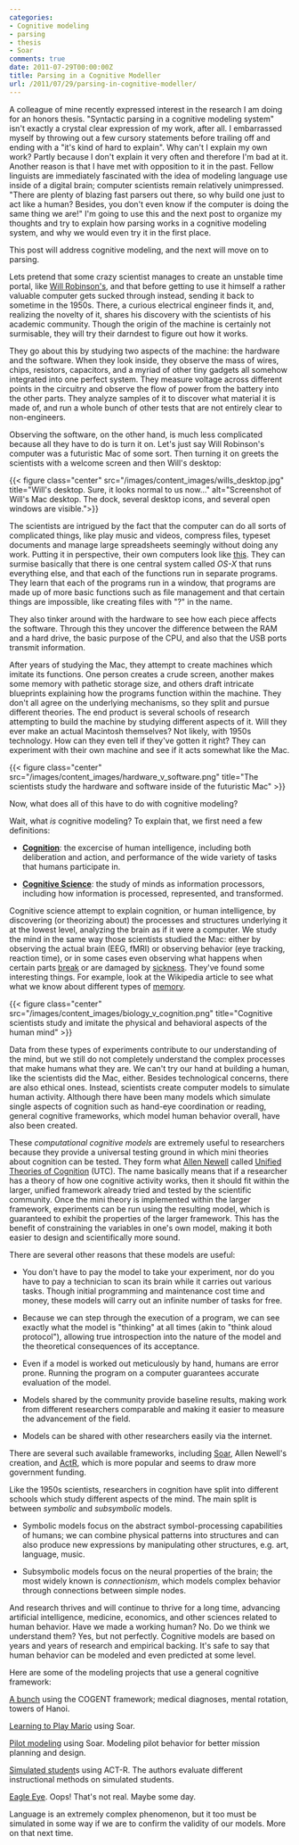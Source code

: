 ```yaml
---
categories:
- Cognitive modeling
- parsing
- thesis
- Soar
comments: true
date: 2011-07-29T00:00:00Z
title: Parsing in a Cognitive Modeller
url: /2011/07/29/parsing-in-cognitive-modeller/
---
```


A colleague of mine recently expressed interest in the research I am doing for an honors thesis. "Syntactic parsing in a cognitive modeling system" isn't exactly a crystal clear expression of my work, after all. I embarrassed myself by throwing out a few cursory statements before trailing off and ending with a "it's kind of hard to explain". Why can't I explain my own work? Partly because I don't explain it very often and therefore I'm bad at it. Another reason is that I have met with opposition to it in the past. Fellow linguists are immediately fascinated with the idea of modeling language use inside of a digital brain; computer scientists remain relatively unimpressed. "There are plenty of blazing fast parsers out there, so why build one just to act like a human? Besides, you don't even know if the computer is doing the same thing we are!" I'm going to use this and the next post to organize my thoughts and try to explain how parsing works in a cognitive modeling system, and why we would even try it in the first place.

This post will address cognitive modeling, and the next will move on to parsing.

Lets pretend that some crazy scientist manages to create an unstable time portal, like [Will Robinson's](http://www.imdb.com/title/tt0120738/), and that before getting to use it himself a rather valuable computer gets sucked through instead, sending it back to sometime in the 1950s. There, a curious electrical engineer finds it, and, realizing the novelty of it, shares his discovery with the scientists of his academic community. Though the origin of the machine is certainly not surmisable, they will try their darndest to figure out how it works.

They go about this by studying two aspects of the machine: the hardware and the software. When they look inside, they observe the mass of wires, chips, resistors, capacitors, and a myriad of other tiny gadgets all somehow integrated into one perfect system. They measure voltage across different points in the circuitry and observe the flow of power from the battery into the other parts. They analyze samples of it to discover what material it is made of, and run a whole bunch of other tests that are not entirely clear to non-engineers.

Observing the software, on the other hand, is much less complicated because all they have to do is turn it on. Let's just say Will Robinson's computer was a futuristic Mac of some sort. Then turning it on greets the scientists with a welcome screen and then Will's desktop:

{{< figure class="center" src="/images/content_images/wills_desktop.jpg" title="Will's desktop. Sure, it looks normal to us now..." alt="Screenshot of Will's Mac desktop. The dock, several desktop icons, and several open windows are visible.">}}

The scientists are intrigued by the fact that the computer can do all sorts of complicated things, like play music and videos, compress files, typeset documents and manage large spreadsheets seemingly without doing any work. Putting it in perspective, their own computers look like [this](http://www.computersciencelab.com/ComputerHistory/HistoryPt3.htm). They can surmise basically that there is one central system called *OS-X* that runs everything else, and that each of the functions run in separate programs. They learn that each of the programs run in a window, that programs are made up of more basic functions such as file management and that certain things are impossible, like creating files with "?" in the name.

They also tinker around with the hardware to see how each piece affects the software. Through this they uncover the difference between the RAM and a hard drive, the basic purpose of the CPU, and also that the USB ports transmit information.

After years of studying the Mac, they attempt to create machines which imitate its functions. One person creates a crude screen, another makes some memory with pathetic storage size, and others draft intricate blueprints explaining how the programs function within the machine. They don't all agree on the underlying mechanisms, so they split and pursue different theories. The end product is several schools of research attempting to build the machine by studying different aspects of it. Will they ever make an actual Macintosh themselves? Not likely, with 1950s technology. How can they even tell if they've gotten it right? They can experiment with their own machine and see if it acts somewhat like the Mac.

{{< figure class="center" src="/images/content_images/hardware_v_software.png" title="The scientists study the hardware and software inside of the futuristic Mac" >}}

Now, what does all of this have to do with cognitive modeling?

Wait, what *is* cognitive modeling? To explain that, we first need a few definitions:

* [**Cognition**](https://en.wikipedia.org/wiki/Cognition): the excercise of human intelligence, including both deliberation and action, and performance of the wide variety of tasks that humans participate in.

* [**Cognitive Science**](http://en.wikipedia.org/wiki/Cognitive_science): the study of minds as information processors, including how information is processed, represented, and transformed.

Cognitive science attempt to explain cognition, or human intelligence, by discovering (or theorizing about) the processes and structures underlying it at the lowest level, analyzing the brain as if it were a computer. We study the mind in the same way those scientists studied the Mac: either by observing the actual brain (EEG, fMRI) or observing behavior (eye tracking, reaction time), or in some cases even observing what happens when certain parts [break](http://en.wikipedia.org/wiki/Phineas_Gage) or are damaged by [sickness](http://en.wikipedia.org/wiki/Aphasia). They've found some interesting things. For example, look at the Wikipedia article to see what what we know about different types of [memory](http://en.wikipedia.org/wiki/Memory).

{{< figure class="center" src="/images/content_images/biology_v_cognition.png" title="Cognitive scientists study and imitate the physical and behavioral aspects of the human mind" >}}

Data from these types of experiments contribute to our understanding of the mind, but we still do not completely understand the complex processes that make humans what they are. We can't try our hand at building a human, like the scientists did the Mac, either. Besides technological concerns, there are also ethical ones. Instead, scientists create computer models to simulate human activity. Although there have been many models which simulate single aspects of cognition such as hand-eye coordination or reading, general cognitive frameworks, which model human behavior overall, have also been created.

These *computational cognitive models* are extremely useful to researchers because they provide a universal testing ground in which mini theories about cognition can be tested. They form what [Allen Newell](http://en.wikipedia.org/wiki/Allen_Newell) called [Unified Theories of Cognition](http://en.wikipedia.org/wiki/Unified_theory_of_cognition) (UTC). The name basically means that if a researcher has a theory of how one cognitive activity works, then it should fit within the larger, unified framework already tried and tested by the scientific community. Once the mini theory is implemented within the larger framework, experiments can be run using the resulting model, which is guaranteed to exhibit the properties of the larger framework. This has the benefit of constraining the variables in one's own model, making it both easier to design and scientifically more sound.

There are several other reasons that these models are useful:

* You don't have to pay the model to take your experiment, nor do you have to pay a technician to scan its brain while it carries out various tasks. Though initial programming and maintenance cost time and money, these models will carry out an infinite number of tasks for free.

* Because we can step through the execution of a program, we can see exactly what the model is "thinking" at all times (akin to "think aloud protocol"), allowing true introspection into the nature of the model and the theoretical consequences of its acceptance.

* Even if a model is worked out meticulously by hand, humans are error prone. Running the program on a computer guarantees accurate evaluation of the model.

* Models shared by the community provide baseline results, making work from different researchers comparable and making it easier to measure the advancement of the field.

* Models can be shared with other researchers easily via the internet.</ul><div>There are several such available frameworks, including [Soar](http://sitemaker.umich.edu/soar/home), Allen Newell's creation, and [ActR](http://act-r.psy.cmu.edu/), which is more popular and seems to draw more government funding.

Like the 1950s scientists, researchers in cognition have split into different schools which study different aspects of the mind. The main split is between *symbolic* and *subsymbolic* models.

* Symbolic models focus on the abstract symbol-processing capabilities of humans; we can combine physical patterns into structures and can also produce new expressions by manipulating other structures, e.g. art, language, music.

* Subsymbolic models focus on the neural properties of the brain; the most widely known is *connectionism*, which models complex behavior through connections between simple nodes.

And research thrives and will continue to thrive for a long time, advancing artificial intelligence, medicine, economics, and other sciences related to human behavior. Have we made a working human? No. Do we think we understand them? Yes, but not perfectly. Cognitive models are based on years and years of research and empirical backing. It's safe to say that human behavior can be modeled and even predicted at some level.

Here are some of the modeling projects that use a general cognitive framework:

[A bunch](http://cogent.psyc.bbk.ac.uk/) using the COGENT framework; medical diagnoses, mental rotation, towers of Hanoi.

[Learning to Play Mario](http://sitemaker.umich.edu/soar/files/mohan.pdf) using Soar.

[Pilot modeling](http://www.isi.edu/soar/soar-ifor-project.html) using Soar. Modeling pilot behavior for better mission planning and design.

[Simulated student](http://act-r.psy.cmu.edu/publications/pubinfo.php?id=359)s using ACT-R. The authors evaluate different instructional methods on simulated students.

[Eagle Eye](http://www.eagleeyemovie.com/). Oops! That's not real. Maybe some day.

Language is an extremely complex phenomenon, but it too must be simulated in some way if we are to confirm the validity of our models. More on that next time.
